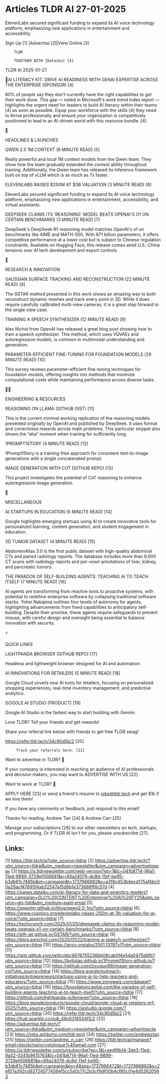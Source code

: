 # Articles TLDR AI 27-01-2025

ElevenLabs secured significant funding to expand its AI voice
technology platform, emphasizing new applications in entertainment and
accessibility ‌ ‌ ‌ ‌ ‌ ‌ ‌ ‌ ‌ ‌ ‌ ‌ ‌ ‌ ‌ ‌ ‌ ‌ ‌ ‌ ‌ ‌ ‌ ‌ ‌ ‌  ‌ ‌ ‌ ‌ ‌ ‌ ‌ ‌ ‌ ‌ ‌ ‌ ‌ ‌ ‌ ‌ ‌ ‌ ‌ ‌ ‌ ‌ ‌ ‌ ‌ ‌ 


 Sign Up [1] |Advertise [2]|View Online [3] 

		TLDR 

		TOGETHER WITH [Dataiku] [4]

TLDR AI 2025-01-27

 🌟AI LITERACY KIT: DRIVE AI READINESS WITH GENAI EXPERTISE ACROSS
THE ENTERPRISE (SPONSOR) [4] 

 60% of people say they don't currently have the right capabilities to
get their work done. This gap — noted in Microsoft's work trend
index report — highlights the urgent need for leaders to build AI
literacy within their teams [4] as soon as possible. Equip your
workforce with the skills [4] they need to thrive professionally and
ensure your organization is competitively positioned to lead in an
AI-driven world with this resource bundle. [4] 

🚀 

HEADLINES & LAUNCHES

 QWEN 2.5 1M CONTEXT (9 MINUTE READ) [5] 

 Really powerful and local 1M context models from the Qwen team. They
show how the team gradually extended the context ability throughout
training. Additionally, the Qwen team has released its inference
framework built on top of vLLM which is as much as 7x faster. 

 ELEVENLABS RAISES $250M AT $3B VALUATION (3 MINUTE READ) [6] 

 ElevenLabs secured significant funding to expand its AI voice
technology platform, emphasizing new applications in entertainment,
accessibility, and virtual assistants. 

 DEEPSEEK CLAIMS ITS 'REASONING' MODEL BEATS OPENAI'S O1 ON CERTAIN
BENCHMARKS (3 MINUTE READ) [7] 

 DeepSeek's DeepSeek-R1 reasoning model matches OpenAI's o1 on
benchmarks like AIME and MATH-500. With 671 billion parameters, it
offers competitive performance at a lower cost but is subject to
Chinese regulation constraints. Available on Hugging Face, this
release comes amid U.S.-China tensions over AI tech development and
export controls. 

🧠 

RESEARCH & INNOVATION

 GAUSSIAN SURFACE TRACKING AND RECONSTRUCTION (22 MINUTE READ) [8] 

 The GSTAR method presented in this work shows an amazing way to both
reconstruct dynamic meshes and track every point in 3D. While it does
require carefully calibrated multi-view cameras, it is a great step
forward to the single view case. 

 TRAINING A SPEECH SYNTHESIZER (12 MINUTE READ) [9] 

 Alex Nichol from OpenAI has released a great blog post showing how to
train a speech synthesizer. This method, which uses VQVAEs and
autoregressive models, is common in multimodal understanding and
generation. 

 PARAMETER-EFFICIENT FINE-TUNING FOR FOUNDATION MODELS (29 MINUTE
READ) [10] 

 This survey reviews parameter-efficient fine-tuning techniques for
foundation models, offering insights into methods that minimize
computational costs while maintaining performance across diverse
tasks. 

🧑‍💻 

ENGINEERING & RESOURCES

 REASONING ON LLAMA (GITHUB GIST) [11] 

 This is the current minimal working replication of the reasoning
models presented originally by OpenAI and published by DeepSeek. It
uses format and correctness rewards across math problems. This
particular snippet also shows the “aha” moment when training for
sufficiently long. 

 1PROMPT1STORY (4 MINUTE READ) [12] 

 1Prompt1Story is a training-free approach for consistent
text-to-image generations with a single concatenated prompt. 

 IMAGE GENERATION WITH COT (GITHUB REPO) [13] 

 This project investigates the potential of CoT reasoning to enhance
autoregressive image generation. 

🎁 

MISCELLANEOUS

 AI STARTUPS IN EDUCATION (6 MINUTE READ) [14] 

 Google highlights emerging startups using AI to create innovative
tools for personalized learning, content generation, and student
engagement in education. 

 3D TUMOR DATASET (4 MINUTE READ) [15] 

 AbdomenAtlas 3.0 is the first public dataset with high-quality
abdominal CTs and paired radiology reports. The database includes more
than 9,000 CT scans with radiology reports and per-voxel annotations
of liver, kidney, and pancreatic tumors. 

 THE PARADOX OF SELF-BUILDING AGENTS: TEACHING AI TO TEACH ITSELF (7
MINUTE READ) [16] 

 AI agents are transforming from reactive tools to proactive systems,
with potential to redefine enterprise software by collapsing
traditional software stacks. Yohei Nakajima outlines four levels of
autonomy for agents, highlighting advancements from fixed capabilities
to anticipatory self-building. Despite their promise, these agents
require safeguards to prevent misuse, with careful design and
oversight being essential to balance innovation with security. 

⚡ 

QUICK LINKS

 LIGHTPANDA BROWSER (GITHUB REPO) [17] 

 Headless and lightweight browser designed for AI and automation. 

 AI INNOVATIONS FOR RETAILERS (5 MINUTE READ) [18] 

 Google Cloud unveils new AI tools for retailers, focusing on
personalized shopping experiences, real-time inventory management, and
predictive analytics. 

 GOOGLE AI STUDIO (PRODUCT) [19] 

 Google AI Studio is the fastest way to start building with Gemini. 

Love TLDR? Tell your friends and get rewards!

 Share your referral link below with friends to get free TLDR swag! 

 https://refer.tldr.tech/34c90d5b/2 [20] 

		 Track your referrals here. [21] 

Want to advertise in TLDR? 📰

 If your company is interested in reaching an audience of AI
professionals and decision makers, you may want to ADVERTISE WITH US
[22]. 

Want to work at TLDR? 💼

 APPLY HERE [23] or send a friend's resume to jobs@tldr.tech and get
$1k if we hire them! 

 If you have any comments or feedback, just respond to this email! 

Thanks for reading, 
Andrew Tan [24] & Andrew Carr [25] 

 Manage your subscriptions [26] to our other newsletters on tech,
startups, and programming. Or if TLDR AI isn't for you, please
unsubscribe [27]. 

 

Links:
------
[1] https://tldr.tech/ai?utm_source=tldrai
[2] https://advertise.tldr.tech/?utm_source=tldrai&utm_medium=newsletter&utm_campaign=advertisetopnav
[3] https://a.tldrnewsletter.com/web-version?ep=1&lc=041b8714-96a1-11ed-9899-3729ef006681&p=69a24076-dc8d-11ef-be95-b3db61c7485b&pt=campaign&t=1737986892&s=a3f8c453b4ecd175af4bc00a29acf47695f4ab32547a15d9b1e373686ff6c57d
[4] https://pages.dataiku.com/ai-literacy-for-data-and-analytics-leaders?utm_campaign=GLO%20CONTENT%20Enterprise%20AI%20FY25&utm_source=glo-tldr&utm_medium=paid-email
[5] https://qwenlm.github.io/blog/qwen2.5-1m/?utm_source=tldrai
[6] https://www.cosmico.org/elevenlabs-raises-250m-at-3b-valuation-for-ai-voice/?utm_source=tldrai
[7] https://techcrunch.com/2025/01/20/deepseek-claims-its-reasoning-model-beats-openais-o1-on-certain-benchmarks/?utm_source=tldrai
[8] https://eth-ait.github.io/GSTAR/?utm_source=tldrai
[9] https://blog.aqnichol.com/2025/01/22/training-a-speech-synthesizer/?utm_source=tldrai
[10] https://arxiv.org/abs/2501.13787v1?utm_source=tldrai
[11] https://gist.github.com/willccbb/4676755236bb08cab5f4e54a0475d6fb?utm_source=tldrai
[12] https://byliutao.github.io/1Prompt1Story.github.io/?utm_source=tldrai
[13] https://github.com/ziyuguo99/image-generation-cot?utm_source=tldrai
[14] https://blog.google/outreach-initiatives/entrepreneurs/startups-using-ai-to-help-learners-and-educators/?utm_source=tldrai
[15] https://www.zongweiz.com/dataset?utm_source=tldrai
[16] https://foundationcapital.com/the-paradox-of-self-building-agents-teaching-ai-to-teach-itself/?utm_source=tldrai
[17] https://github.com/lightpanda-io/browser?utm_source=tldrai
[18] https://blog.google/products/google-cloud/google-cloud-ai-retailers-nrf-2025/?utm_source=tldrai
[19] https://aistudio.google.com/?utm_source=tldrai
[20] https://refer.tldr.tech/34c90d5b/2
[21] https://hub.sparklp.co/sub_46c6316534f5/2
[22] https://advertise.tldr.tech/?utm_source=tldrai&utm_medium=newsletter&utm_campaign=advertisecta
[23] https://jobs.ashbyhq.com/tldr.tech
[24] https://twitter.com/andrewztan
[25] https://twitter.com/andrew_n_carr
[26] https://tldr.tech/ai/manage?email=blockchaincryptologue%40gmail.com
[27] https://a.tldrnewsletter.com/unsubscribe?ep=1&l=eedf6b14-3de3-11ed-9a32-0241b9615763&lc=041b8714-96a1-11ed-9899-3729ef006681&p=69a24076-dc8d-11ef-be95-b3db61c7485b&pt=campaign&pv=4&spa=1737986472&t=1737986892&s=2ef07a392cd92724577456ef5cc5d0c17c2b3cf9df00b4cf85c01e4d52620563